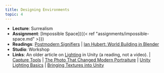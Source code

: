 ```yaml
---
title: Designing Environments
topic: 4
---
```

- **Lecture**: Surrealism
- **Assignment**: [Impossible Space]({{< ref "assignments/impossible-space.md" >}})
- **Readings**: [Postmodern Signifiers](https://impr.hdyar.com/notes/postmodernSignifiers.html) | [Ian Hubert: World Building in Blender](https://www.youtube.com/watch?v=whPWKecazgM) 
- **Studio**: Workshop
- **Links**: An older article on [Lighting](https://guidebook.hdyar.com/unity/3d-models/lighting-in-unity/) in Unity (a reading, not a video). | [Capture Tools](https://guidebook.hdyar.com/digital-media-fundamentals/media-tools/capture-tools/) | [The Photo That Changed Modern Portraiture](https://time.com/4429888/dali-atomicus/) | [Unity Lighting Basics](https://guidebook.hdyar.com/unity/3d-models/lighting/) | [Bringing Textures into Unity](https://guidebook.hdyar.com/3d/textures/textures-into-unity/)
